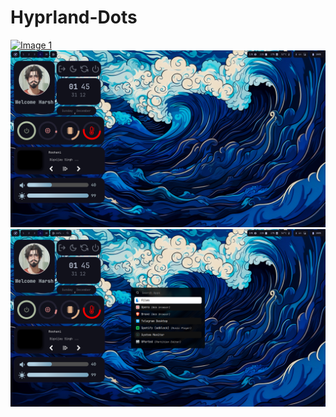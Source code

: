 # Hyprland-Dots
[![Image 1](https://github.com/Harsh-007-max/Hyprland-Dots/blob/master/screenshots/1.png?raw=true "Home")](#features)
[![Image 2](https://github.com/Harsh-007-max/Hyprland-Dots/blob/master/screenshots/2.png?raw=true "Sidebar")](#features)
[![Image 3](https://github.com/Harsh-007-max/Hyprland-Dots/blob/master/screenshots/3.png?raw=true "rofi")](#features)
